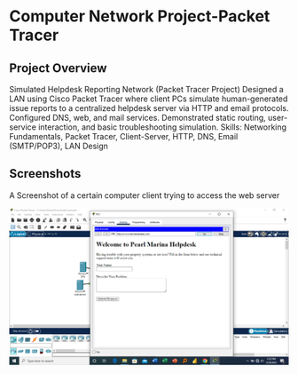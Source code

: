 
# Computer Network Project-Packet Tracer
## Project Overview

Simulated Helpdesk Reporting Network (Packet Tracer Project)
Designed a LAN using Cisco Packet Tracer where client PCs simulate human-generated issue reports to a centralized helpdesk server via HTTP and email protocols. Configured DNS, web, and mail services. Demonstrated static routing, user-service interaction, and basic troubleshooting simulation.
Skills: Networking Fundamentals, Packet Tracer, Client-Server, HTTP, DNS, Email (SMTP/POP3), LAN Design


## Screenshots

A Screenshot of a certain computer client  trying  to access the web server

![App Screenshot](https://github.com/DAVIDJABZ/assets/blob/main/Screenshot%20(14).png?raw=true)

